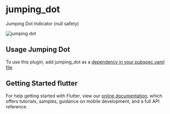 # jumping_dot

Jumping Dot Indicator (null safety)


![jumping dot](https://github.com/rezam92/jumping_dot/blob/main/example.gif)


## Usage Jumping Dot
To use this plugin, add jumping_dot as a [dependency in your pubspec.yaml file]('https://flutter.dev/platform-plugins')

## Getting Started flutter
For help getting started with Flutter, view our 
[online documentation](https://flutter.dev/docs), which offers tutorials, 
samples, guidance on mobile development, and a full API reference.
